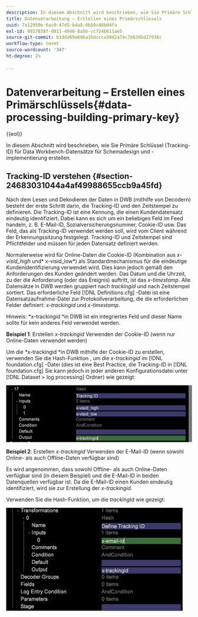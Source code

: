 ```yaml
---
description: In diesem Abschnitt wird beschrieben, wie Sie Primäre Schlüssel (Tracking-ID) für Data Workbench-Datensätze für Schemadesign und -implementierung erstellen.
title: Datenverarbeitung – Erstellen eines Primärschlüssels
uuid: 7a12950e-6ac0-47d5-b4a8-0b50c48b04fa
exl-id: 9937038f-d011-4946-8a5b-cc724b611ae5
source-git-commit: b1dda69a606a16dccca30d2a74c7e63dbd27936c
workflow-type: tm+mt
source-wordcount: '347'
ht-degree: 2%

---
```


# Datenverarbeitung – Erstellen eines Primärschlüssels{#data-processing-building-primary-key}

{{eol}}

In diesem Abschnitt wird beschrieben, wie Sie Primäre Schlüssel (Tracking-ID) für Data Workbench-Datensätze für Schemadesign und -implementierung erstellen.

## Tracking-ID verstehen {#section-24683031044a4af49988655ccb9a45fd}

Nach dem Lesen und Dekodieren der Daten in DWB (mithilfe von Decodern) besteht der erste Schritt darin, die Tracking-ID und den Zeitstempel zu definieren. Die Tracking-ID ist eine Kennung, die einen Kundendatensatz eindeutig identifiziert. Dabei kann es sich um ein beliebiges Feld im Feed handeln, z. B. E-Mail-ID, Sozialversicherungsnummer, Cookie-ID usw. Das Feld, das als Tracking-ID verwendet werden soll, wird vom Client während der Erkennungssitzung festgelegt. Tracking-ID und Zeitstempel sind Pflichtfelder und müssen für jeden Datensatz definiert werden.

Normalerweise wird für Online-Daten die Cookie-ID (Kombination aus *x-visid_high* und* x-visid_low*) als Standardmechanismus für die eindeutige Kundenidentifizierung verwendet wird. Dies kann jedoch gemäß den Anforderungen des Kunden geändert werden. Das Datum und die Uhrzeit, zu der die Anforderung (oder das Ereignis) auftritt, ist das *x-timestamp*. Alle Datensätze in DWB werden gruppiert nach *trackingid* und nach Zeitstempel sortiert. Das erforderliche Feld [!DNL Definitions.cfg] -Datei ist eine Datensatzaufnahme-Datei zur Protokollverarbeitung, die die erforderlichen Felder definiert: *x-trackingid* und *x-timestamp*.

Hinweis: *x-trackingid *in DWB ist ein integriertes Feld und dieser Name sollte für kein anderes Feld verwendet werden.

**Beispiel 1**: Erstellen *x-trackingid* Verwenden der Cookie-ID (wenn nur Online-Daten verwendet werden)

Um die *x-trackingid *in DWB mithilfe der Cookie-ID zu erstellen, verwenden Sie die Hash-Funktion , um die *x-trackingid* im [!DNL foundation.cfg] -Datei (dies ist eine Best Practice, die Tracking-ID in [!DNL foundation.cfg] Sie kann jedoch in jeder anderen Konfigurationsdatei unter [!DNL Dataset > log processing] Ordner) wie gezeigt:

![](assets/dwb_impl_primary_key1.png)

**Beispiel 2**: Erstellen *x-trackingid* Verwenden der E-Mail-ID (wenn sowohl Online- als auch Offline-Daten verfügbar sind)

Es wird angenommen, dass sowohl Offline- als auch Online-Daten verfügbar sind (in diesem Beispiel) und die E-Mail-ID in beiden Datenquellen verfügbar ist. Da die E-Mail-ID einen Kunden eindeutig identifiziert, wird sie zur Erstellung der *x-trackingid*.

Verwenden Sie die Hash-Funktion, um die *trackingId* wie gezeigt:

![](assets/dwb_impl_primary_key2.png)
